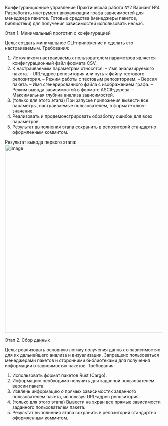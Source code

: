 Конфигуранционное управление
Практическая работа №2
Вариант №4
Разработать инструмент визуализации графа зависимостей для менеджера пакетов. Готовые средства (менеджеры пакетов, библиотеки) для получения зависимостей использовать нельзя.

Этап 1. Минимальный прототип с конфигурацией

Цель: создать минимальное CLI-приложение и сделать его настраиваемым.
Требования:
1. Источником настраиваемых пользователем параметров является
конфигурационный файл формата CSV.
2. К настраиваемым параметрам относятся:
– Имя анализируемого пакета.
– URL-адрес репозитория или путь к файлу тестового репозитория.
– Режим работы с тестовым репозиторием.
– Версия пакета.
– Имя сгенерированного файла с изображением графа.
– Режим вывода зависимостей в формате ASCII-дерева.
– Максимальная глубина анализа зависимостей.
3. (только для этого этапа) При запуске приложения вывести все параметры,
настраиваемые пользователем, в формате ключ-значение.
4. Реализовать и продемонстрировать обработку ошибок для всех параметров.
5. Результат выполнения этапа сохранить в репозиторий стандартно
оформленным коммитом.

Результат вывода первого этапа:
<img width="1328" height="600" alt="image" src="https://github.com/user-attachments/assets/01559dd7-3ff3-4afc-be47-61bb8b9359b3" />

Этап 2. Сбор данных

Цель: реализовать основную логику получения данных о зависимостях для их
дальнейшего анализа и визуализации. Запрещено пользоваться менеджерами
пакетов и сторонними библиотеками для получения информации о зависимостях
пакетов.
Требования:
1. Использовать формат пакетов Rust (Cargo).
2. Информацию необходимо получить для заданной пользователем версии
пакета.
3. Извлечь информацию о прямых зависимостях заданного пользователем
пакета, используя URL-адрес репозитория.
4. (только для этого этапа) Вывести на экран все прямые зависимости
заданного пользователем пакета.
5. Результат выполнения этапа сохранить в репозиторий стандартно
оформленным коммитом.
